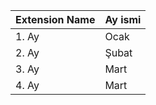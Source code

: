 <table>
<thead>
<tr>
<th>Extension Name</td>
<th>Ay ismi</td>
</tr>
</thead>
<tbody>
<tr>
<td>1. Ay</td>
<td>Ocak</td>
</tr>
<tr>
<td>2. Ay</td>
<td>Şubat</td>
</tr>
<tr>
<td>3. Ay</td>
<td>Mart</td>
</tr>
<tr>
<td>4. Ay</td>
<td>Mart</td>
</tr>
</tbody>
</table> 
